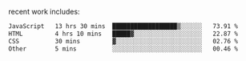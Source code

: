 
<!--<img width="1415" height="100" alt="blu" src="https://github.com/rdsilva01/rdsilva01/assets/101207588/deb060e5-d035-4f09-b511-e3f50605b207">-->

<!-- \> Enthusiastic about developing and building solutions <br>
\> Computer Science and Engineering @ UBI -->

<!-- <a href="https://www.rodrigosilva.live/">personal website</a> 🏁 -->

<!-- ![](https://komarev.com/ghpvc/?username=rdsilva01) -->

recent work includes:
<!--START_SECTION:waka-->

```txt
JavaScript   13 hrs 30 mins  ██████████████████▒░░░░░░   73.91 %
HTML         4 hrs 10 mins   █████▓░░░░░░░░░░░░░░░░░░░   22.87 %
CSS          30 mins         ▓░░░░░░░░░░░░░░░░░░░░░░░░   02.76 %
Other        5 mins          ░░░░░░░░░░░░░░░░░░░░░░░░░   00.46 %
```

<!--END_SECTION:waka-->

